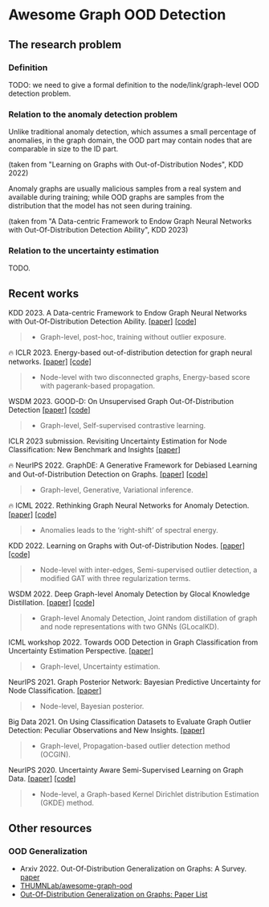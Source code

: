 # Awesome Graph OOD Detection

## The research problem

### Definition

TODO: we need to give a formal definition to the node/link/graph-level OOD detection problem.

### Relation to the anomaly detection problem

Unlike traditional anomaly detection, which assumes a small percentage of anomalies, 
in the graph domain, the OOD part may contain nodes that are comparable in size to the ID part. 

(taken from "Learning on Graphs with Out-of-Distribution Nodes", KDD 2022)

Anomaly graphs are usually malicious samples from a real system and available during training; while OOD graphs are samples from the distribution that the model has not seen during training.

(taken from "A Data-centric Framework to Endow Graph Neural Networks with Out-Of-Distribution Detection Ability", KDD 2023)

### Relation to the uncertainty estimation 

TODO.

## Recent works
KDD 2023. A Data-centric Framework to Endow Graph Neural Networks with Out-Of-Distribution Detection Ability.
[[paper]](http://shichuan.org/doc/150.pdf)
[[code]](https://github.com/BUPT-GAMMA/AAGOD)
>- Graph-level, post-hoc, training without outlier exposure.

🔥 ICLR 2023. Energy-based out-of-distribution detection for graph neural networks.
[[paper]](https://arxiv.org/pdf/2302.02914.pdf)
[[code]](https://github.com/qitianwu/GraphOOD-GNNSafe)
>- Node-level with two disconnected graphs, Energy-based score with pagerank-based propagation.

WSDM 2023. GOOD-D: On Unsupervised Graph Out-Of-Distribution Detection
[[paper]](https://arxiv.org/pdf/2211.04208.pdf)
[[code]](https://github.com/yixinliu233/G-OOD-D)
>- Graph-level, Self-supervised contrastive learning.

ICLR 2023 submission. Revisiting Uncertainty Estimation for Node Classification: New Benchmark and Insights
[[paper]](https://openreview.net/pdf?id=DB3BH3arU2Y)

🔥 NeurIPS 2022. GraphDE: A Generative Framework for Debiased Learning and Out-of-Distribution Detection on Graphs.
[[paper]](https://openreview.net/pdf?id=mSiPuHIP7t8)
[[code]](https://github.com/Emiyalzn/GraphDE)
>- Graph-level, Generative, Variational inference.

🔥 ICML 2022. Rethinking Graph Neural Networks for Anomaly Detection.
[[paper]](https://proceedings.mlr.press/v162/tang22b/tang22b.pdf)
[[code]](https://github.com/squareRoot3/Rethinking-Anomaly-Detection)
>- Anomalies leads to the ‘right-shift’ of spectral energy.

KDD 2022. Learning on Graphs with Out-of-Distribution Nodes.
[[paper]](https://dl.acm.org/doi/10.1145/3534678.3539457)
[[code]](https://github.com/SongYYYY/KDD22-OODGAT)
>- Node-level with inter-edges, Semi-supervised outlier detection, a modified GAT with three regularization terms.

WSDM 2022. Deep Graph-level Anomaly Detection by Glocal Knowledge Distillation.
[[paper]](https://arxiv.org/pdf/2112.10063.pdf)
[[code]](https://github.com/RongrongMa/GLocalKD)
>- Graph-level Anomaly Detection, Joint random distillation of graph and node representations with two GNNs (GLocalKD).

ICML workshop 2022. Towards OOD Detection in Graph Classification from Uncertainty Estimation Perspective.
[[paper]](https://arxiv.org/pdf/2206.10691.pdf)
>- Graph-level, Uncertainty estimation.

NeurIPS 2021. Graph Posterior Network: Bayesian Predictive Uncertainty for Node Classification.
[[paper]](https://proceedings.neurips.cc/paper/2021/file/95b431e51fc53692913da5263c214162-Paper.pdf)
>- Node-level, Bayesian posterior.

Big Data 2021. On Using Classification Datasets to Evaluate Graph Outlier Detection: Peculiar Observations and New Insights.
[[paper]](https://arxiv.org/pdf/2012.12931.pdf)
>- Graph-level, Propagation-based outlier detection method (OCGIN).

NeurIPS 2020. Uncertainty Aware Semi-Supervised Learning on Graph Data.
[[paper]](https://proceedings.neurips.cc/paper/2020/file/968c9b4f09cbb7d7925f38aea3484111-Paper.pdf)
[[code]](https://github.com/zxj32/uncertainty-GNN)
>- Node-level, a Graph-based Kernel Dirichlet distribution Estimation (GKDE) method.

## Other resources
### OOD Generalization
- Arxiv 2022. Out-Of-Distribution Generalization on Graphs: A Survey.
[paper](https://arxiv.org/pdf/2202.07987.pdf)
- [THUMNLab/awesome-graph-ood](https://github.com/THUMNLab/awesome-graph-ood)
- [Out-Of-Distribution Generalization on Graphs: Paper List](https://graph.ood-generalization.com/)
